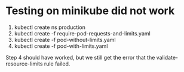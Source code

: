# Testing on minikube did not work

1. kubectl create ns production
2. kubectl create -f require-pod-requests-and-limits.yaml
3. kubectl create -f pod-without-limits.yaml
4. kubectl create -f pod-with-limits.yaml

Step 4 should have worked, but we still get the error that the
validate-resource-limits rule failed.
